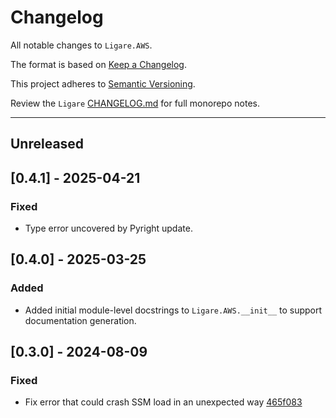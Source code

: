# Changelog

All notable changes to `Ligare.AWS`.

The format is based on [Keep a Changelog](https://keepachangelog.com/en/1.1.0/).

This project adheres to [Semantic Versioning](https://semver.org/spec/v2.0.0.html).

Review the `Ligare` [CHANGELOG.md](https://github.com/uclahs-cds/Ligare/blob/main/CHANGELOG.md) for full monorepo notes.

---
## Unreleased

## [0.4.1] - 2025-04-21
### Fixed
- Type error uncovered by Pyright update.

## [0.4.0] - 2025-03-25
### Added
- Added initial module-level docstrings to `Ligare.AWS.__init__` to support documentation generation.

## [0.3.0] - 2024-08-09
### Fixed
* Fix error that could crash SSM load in an unexpected way [465f083](https://github.com/uclahs-cds/Ligare/commit/465f0838b58a28ed157f86ce786d52bf755526d2)
